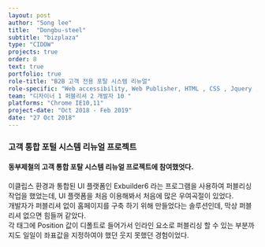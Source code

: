 ```yaml
---
layout: post
author: "Song lee"
title:  "Dongbu-steel"
subtitle: "bizplaza"
type: "CIDOW"
projects: true
order: 8
text: true
portfolio: true
role-title: "B2B 고객 전용 포탈 시스템 리뉴얼"
role-specific: "Web accessibility, Web Publisher, HTML , CSS , Jquery , Javascript , Responsive , Exbuilder6 , less"
team: "디자이너 1 퍼블리셔 2 개발자 10 "
platforms: "Chrome IE10,11"
project-date: "Oct 2018 - Feb 2019"
date: "27 Oct 2018"
---
```


### 고객 통합 포털 시스템 리뉴얼 프로젝트

#### 동부제철의 고객 통합 포탈 시스템 리뉴얼 프로젝트에 참여했엇다.

이클립스 환경과 통합된 UI 플랫폼인 Exbuilder6 라는 프로그램을 사용하여 퍼블리싱 작업을 했었는데, UI 플랫폼을 처음 이용해봐서 처음에 많은 우여곡절이 있었다.<br>
개발자가 퍼블리셔 없이 홈페이지를 구축 하기 위해 만들었다는 솔루션인데, 막상 퍼블리셔 없으면 힘들꺼 같았다.<br>
각 태그에 Position 값이 디폴트로 들어가서 인라인 요소로 퍼블리싱 할 수 있는 부분까지도 일일이 좌표값을 지정하여야 했던 웃지 못했던 경험이었다.<br/>
